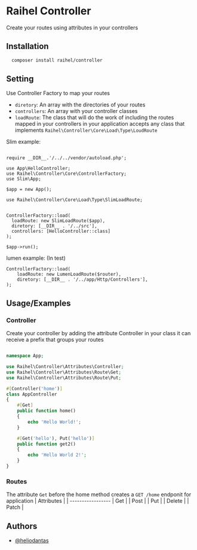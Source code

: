 # Raihel Controller

Create your routes using attributes in your controllers


## Installation


```bash
  composer install raihel/controller 
```

## Setting

Use Controller Factory to map your routes

- `diretory`: An array with the directories of your routes
- `controllers`: An array with your controller classes
- `loadRoute`: The class that will do the work of including the routes mapped in your controllers in your application accepts any class that implements `Raihel\Controller\Core\Load\Type\LoudRoute`


Slim example: 
```

require __DIR__.'/../../vendor/autoload.php';

use App\HelloController;
use Raihel\Controller\Core\ControllerFactory;
use Slim\App;

$app = new App();

use Raihel\Controller\Core\Load\Type\SlimLoadRoute;


ControllerFactory::load(
  loadRoute: new SlimLoadRoute($app),
  diretory: [__DIR__ . '/../src'],
  controllers: [HelloController::class]
);

$app->run();

```

lumen example: (In test)
```
ControllerFactory::load(
    loadRoute: new LumenLoadRoute($router),
    diretory: [__DIR__ . '/../app/Http/Controllers'],
);
```
## Usage/Examples

### Controller

Create your controller by adding the
attribute Controller in your class it can receive a prefix that groups your routes
```php

namespace App;

use Raihel\Controller\Attributes\Controller;
use Raihel\Controller\Attributes\Route\Get;
use Raihel\Controller\Attributes\Route\Put;

#[Controller('home')]
class AppController
{
    #[Get]
    public function home()
    {
        echo 'Hello World!';
    }

    #[Get('hello'), Put('hello')]
    public function get2()
    {
        echo 'Hello World 2!';
    }
}
```

### Routes
The attribute `Get` before the home method creates a `GET /home` endponit for application
| Attributes                                                                            |
| ----------------- 
| Get | 
| Post | 
| Put | 
| Delete |
| Patch | 

## Authors

- [@heliodantas](https://github.com/HelioDantas)
